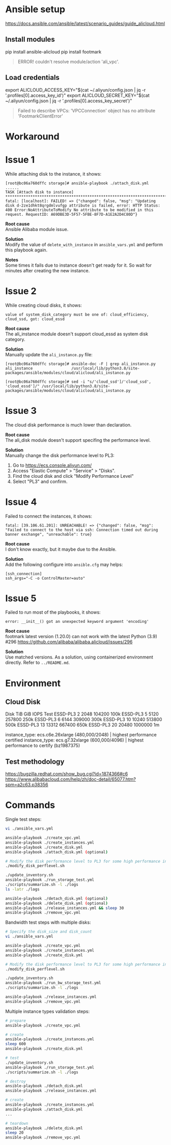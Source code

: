# Ansible setup

https://docs.ansible.com/ansible/latest/scenario_guides/guide_alicloud.html

## Install modules
pip install ansible-alicloud
pip install footmark

> ERROR! couldn't resolve module/action 'ali_vpc'.

## Load credentials
export ALICLOUD_ACCESS_KEY="$(cat ~/.aliyun/config.json | jq -r '.profiles[0].access_key_id')"
export ALICLOUD_SECRET_KEY="$(cat ~/.aliyun/config.json | jq -r '.profiles[0].access_key_secret')"

> Failed to describe VPCs: 'VPCConnection' object has no attribute 'FootmarkClientError'

# Workaround

# Issue 1

While attaching disk to the instance, it shows:

```
[root@bc06a760dffc storage]# ansible-playbook ./attach_disk.yml
......
TASK [Attach disk to instance] ***************************************************************************************************************************************************************************************************************
fatal: [localhost]: FAILED! => {"changed": false, "msg": "Updating disk d-2ze1dhkt8qrgdmlvufgp attribute is failed, error: HTTP Status: 400 Error:NoAttributeToModify No attribute to be modified in this request. RequestID: A69DBE3D-5F57-5FBE-8F7D-A1E2A2D4C80D"}
```

**Root cause**  
Ansible Alibaba module issue.

**Solution**  
Modify the value of `delete_with_instance` in `ansible_vars.yml` and perform this playbook again.

**Notes**  
Some times it fails due to instance doesn't get ready for it. So wait for minutes after creating the new instance.

# Issue 2

While creating cloud disks, it shows:

`value of system_disk_category must be one of: cloud_efficiency, cloud_ssd, got: cloud_essd`

**Root cause**  
The ali_instance module doesn't support cloud_essd as system disk category.

**Solution**  
Manually update the `ali_instance.py` file:

```
[root@bc06a760dffc storage]# ansible-doc -F | grep ali_instance.py
ali_instance                 /usr/local/lib/python3.8/site-packages/ansible/modules/cloud/alicloud/ali_instance.py

[root@bc06a760dffc storage]# sed -i "s/'cloud_ssd']/'cloud_ssd', 'cloud_essd']/" /usr/local/lib/python3.8/site-packages/ansible/modules/cloud/alicloud/ali_instance.py
```

# Issue 3

The cloud disk performance is much lower than declaration.

**Root cause**  
The ali_disk module doesn't support specifing the performance level.

**Solution**  
Manually change the disk performance level to PL3:  
1. Go to https://ecs.console.aliyun.com/
2. Access "Elastic Compute" > "Service" > "Disks".
3. Find the cloud disk and click "Modify Performance Level"
4. Select "PL3" and confirm.


# Issue 4

Failed to connect the instances, it shows:

```
fatal: [39.106.61.201]: UNREACHABLE! => {"changed": false, "msg": "Failed to connect to the host via ssh: Connection timed out during banner exchange", "unreachable": true}
```

**Root cause**  
I don't know exactly, but it maybe due to the Ansible.

**Solution**  
Add the following configure into `ansible.cfg` may helps:

```
[ssh_connection]
ssh_args="-C -o ControlMaster=auto"
```

# Issue 5

Failed to run most of the playbooks, it shows:
```
error: __init__() got an unexpected keyword argument 'encoding'
```

**Root cause**  
footmark latest version (1.20.0) can not work with the latest Python (3.9) #296
https://github.com/alibaba/alibaba.alicloud/issues/296

**Solution**  
Use matched versions. As a solution, using containerized environment directly. Refer to `../README.md`.


# Environment

## Cloud Disk

Disk      TiB  GiB    IOPS     Test
ESSD-PL3  2    2048   104200   100k
ESSD-PL3  5    5120   257800   250k
ESSD-PL3  6    6144   309000   300k
ESSD-PL3  10   10240  513800   500k
ESSD-PL3  13   13312  667400   650k
ESSD-PL3  20   20480  1000000  1m

instance_type: ecs.c6e.26xlarge (480,000/2048) | highest performance certified
instance_type: ecs.g7.32xlarge (600,000/4096) | highest performance to certify (bz1987375)


## Test methodology

https://bugzilla.redhat.com/show_bug.cgi?id=1874366#c6
https://www.alibabacloud.com/help/zh/doc-detail/65077.htm?spm=a2c63.p38356

# Commands

Single test steps:

```bash
vi ./ansible_vars.yml

ansible-playbook ./create_vpc.yml
ansible-playbook ./create_instances.yml
ansible-playbook ./create_disk.yml
ansible-playbook ./attach_disk.yml (optional)

# Modify the disk performance level to PL3 for some high performance instances families
./modify_disk_perflevel.sh

./update_inventory.sh
ansible-playbook ./run_storage_test.yml
./scripts/summarize.sh -l ./logs
ls -latr ./logs

ansible-playbook ./detach_disk.yml (optional)
ansible-playbook ./delete_disk.yml (optional)
ansible-playbook ./release_instances.yml && sleep 30
ansible-playbook ./remove_vpc.yml
```

Bandwidth test steps with multiple disks:

```bash
# Specify the disk_size and disk_count
vi ./ansible_vars.yml

ansible-playbook ./create_vpc.yml
ansible-playbook ./create_instances.yml
ansible-playbook ./create_disk.yml

# Modify the disk performance level to PL3 for some high performance instances families
./modify_disk_perflevel.sh

./update_inventory.sh
ansible-playbook ./run_bw_storage_test.yml
./scripts/summarize.sh -l ./logs

ansible-playbook ./release_instances.yml
ansible-playbook ./remove_vpc.yml
```

Multiple instance types validation steps:

```bash
# prepare
ansible-playbook ./create_vpc.yml

# create
ansible-playbook ./create_instances.yml
sleep 600
ansible-playbook ./create_disk.yml

# test
./update_inventory.sh
ansible-playbook ./run_storage_test.yml
./scripts/summarize.sh -l ./logs

# destroy
ansible-playbook ./detach_disk.yml
ansible-playbook ./release_instances.yml

# create
ansible-playbook ./create_instances.yml
ansible-playbook ./attach_disk.yml
...

# teardown
ansible-playbook ./delete_disk.yml
sleep 20
ansible-playbook ./remove_vpc.yml
```
